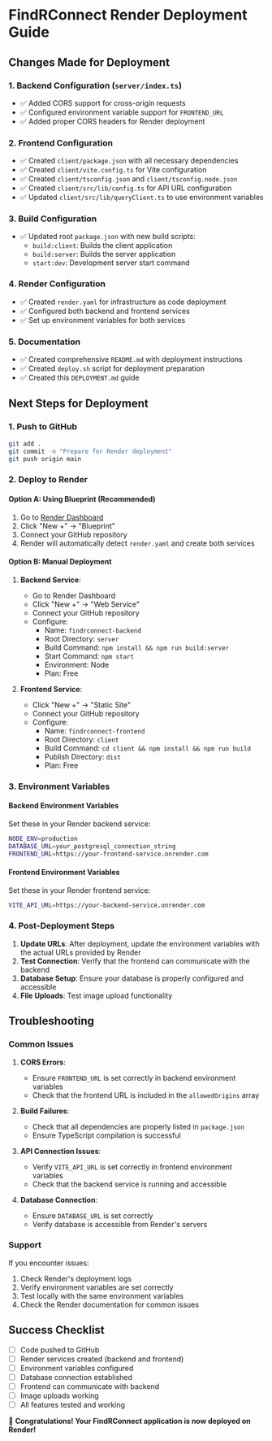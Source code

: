 # FindRConnect Render Deployment Guide

## Changes Made for Deployment

### 1. Backend Configuration (`server/index.ts`)
- ✅ Added CORS support for cross-origin requests
- ✅ Configured environment variable support for `FRONTEND_URL`
- ✅ Added proper CORS headers for Render deployment

### 2. Frontend Configuration
- ✅ Created `client/package.json` with all necessary dependencies
- ✅ Created `client/vite.config.ts` for Vite configuration
- ✅ Created `client/tsconfig.json` and `client/tsconfig.node.json`
- ✅ Created `client/src/lib/config.ts` for API URL configuration
- ✅ Updated `client/src/lib/queryClient.ts` to use environment variables

### 3. Build Configuration
- ✅ Updated root `package.json` with new build scripts:
  - `build:client`: Builds the client application
  - `build:server`: Builds the server application
  - `start:dev`: Development server start command

### 4. Render Configuration
- ✅ Created `render.yaml` for infrastructure as code deployment
- ✅ Configured both backend and frontend services
- ✅ Set up environment variables for both services

### 5. Documentation
- ✅ Created comprehensive `README.md` with deployment instructions
- ✅ Created `deploy.sh` script for deployment preparation
- ✅ Created this `DEPLOYMENT.md` guide

## Next Steps for Deployment

### 1. Push to GitHub
```bash
git add .
git commit -m "Prepare for Render deployment"
git push origin main
```

### 2. Deploy to Render

#### Option A: Using Blueprint (Recommended)
1. Go to [Render Dashboard](https://dashboard.render.com/)
2. Click "New +" → "Blueprint"
3. Connect your GitHub repository
4. Render will automatically detect `render.yaml` and create both services

#### Option B: Manual Deployment
1. **Backend Service**:
   - Go to Render Dashboard
   - Click "New +" → "Web Service"
   - Connect your GitHub repository
   - Configure:
     - Name: `findrconnect-backend`
     - Root Directory: `server`
     - Build Command: `npm install && npm run build:server`
     - Start Command: `npm start`
     - Environment: Node
     - Plan: Free

2. **Frontend Service**:
   - Click "New +" → "Static Site"
   - Connect your GitHub repository
   - Configure:
     - Name: `findrconnect-frontend`
     - Root Directory: `client`
     - Build Command: `cd client && npm install && npm run build`
     - Publish Directory: `dist`
     - Plan: Free

### 3. Environment Variables

#### Backend Environment Variables
Set these in your Render backend service:
```bash
NODE_ENV=production
DATABASE_URL=your_postgresql_connection_string
FRONTEND_URL=https://your-frontend-service.onrender.com
```

#### Frontend Environment Variables
Set these in your Render frontend service:
```bash
VITE_API_URL=https://your-backend-service.onrender.com
```

### 4. Post-Deployment Steps

1. **Update URLs**: After deployment, update the environment variables with the actual URLs provided by Render
2. **Test Connection**: Verify that the frontend can communicate with the backend
3. **Database Setup**: Ensure your database is properly configured and accessible
4. **File Uploads**: Test image upload functionality

## Troubleshooting

### Common Issues

1. **CORS Errors**:
   - Ensure `FRONTEND_URL` is set correctly in backend environment variables
   - Check that the frontend URL is included in the `allowedOrigins` array

2. **Build Failures**:
   - Check that all dependencies are properly listed in `package.json`
   - Ensure TypeScript compilation is successful

3. **API Connection Issues**:
   - Verify `VITE_API_URL` is set correctly in frontend environment variables
   - Check that the backend service is running and accessible

4. **Database Connection**:
   - Ensure `DATABASE_URL` is set correctly
   - Verify database is accessible from Render's servers

### Support

If you encounter issues:
1. Check Render's deployment logs
2. Verify environment variables are set correctly
3. Test locally with the same environment variables
4. Check the Render documentation for common issues

## Success Checklist

- [ ] Code pushed to GitHub
- [ ] Render services created (backend and frontend)
- [ ] Environment variables configured
- [ ] Database connection established
- [ ] Frontend can communicate with backend
- [ ] Image uploads working
- [ ] All features tested and working

🎉 **Congratulations! Your FindRConnect application is now deployed on Render!**
